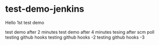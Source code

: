 # test-demo-jenkins

Hello 1st test demo

test demo after 2 minutes
test demo after 4 minutes
tesing after scm poll
testing github hooks
testing github hooks -2
testing github hooks -3
